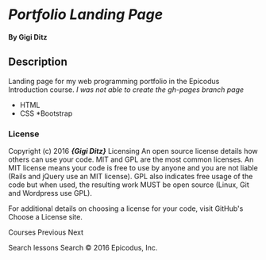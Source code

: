 # _Portfolio Landing Page_


#### By Gigi Ditz

## Description

Landing page for my web programming portfolio in the Epicodus Introduction course.
*I  was not able to create the gh-pages branch page*




* HTML
* CSS
*Bootstrap

### License

Copyright (c) 2016 **_{Gigi Ditz}_**
Licensing
An open source license details how others can use your code. MIT and GPL are the most common licenses. An MIT license means your code is free to use by anyone and you are not liable (Rails and jQuery use an MIT license). GPL also indicates free usage of the code but when used, the resulting work MUST be open source (Linux, Git and Wordpress use GPL).

For additional details on choosing a license for your code, visit GitHub's Choose a License site.

Courses
Previous
Next

Search lessons
Search
© 2016 Epicodus, Inc.
